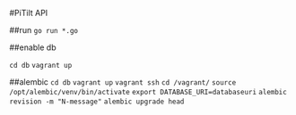 #PiTilt API


##run
```go run *.go```


##enable db

```cd db```
```vagrant up```


##alembic
```cd db```
```vagrant up```
```vagrant ssh```
```cd /vagrant/```
```source /opt/alembic/venv/bin/activate```
```export DATABASE_URI=databaseuri```
```alembic revision -m "N-message"```
```alembic upgrade head```
